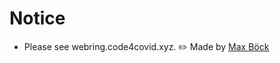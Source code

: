 # Notice
- Please see webring.code4covid.xyz.
✏️ Made by [Max Böck](https://mxb.dev/blog/webring-kit/)
